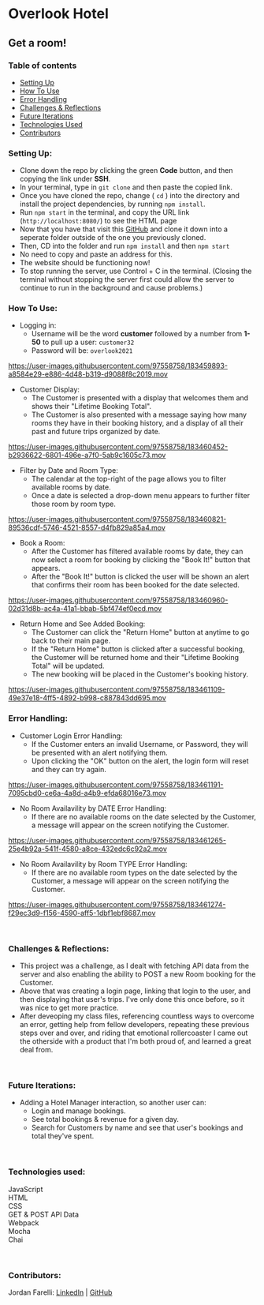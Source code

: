 # Overlook Hotel

## Get a room!

### Table of contents
* [Setting Up](#setup)
* [How To Use](#how)
* [Error Handling](#error)
* [Challenges & Reflections](#challenges)
* [Future Iterations](#future)
* [Technologies Used](#tech)
* [Contributors](#contributors)

### Setting Up: <a name="setup"></a>

* Clone down the repo by clicking the green **Code** button, and then copying the link under **SSH**.
* In your terminal, type in `git clone` and then paste the copied link.
* Once you have cloned the repo, change ( `cd` ) into the directory and install the project dependencies, by running `npm install`.
* Run `npm start` in the terminal, and copy the URL link (`http://localhost:8080/`) to see the HTML page 
* Now that you have that visit this [GitHub](https://github.com/turingschool-examples/overlook-api) and clone it down into a seperate folder outside of the one you previously cloned.
* Then, CD into the folder and run `npm install` and then `npm start`
* No need to copy and paste an address for this.
* The website should be functioning now!
* To stop running the server, use Control + C in the terminal. (Closing the terminal without stopping the server first could allow the server to continue to run in the background and cause problems.)


### How To Use: <a name="how"></a>

* Logging in:
    * Username will be the word **customer** followed by a number from **1-50** to pull up a user: `customer32`
    * Password will be: `overlook2021`

https://user-images.githubusercontent.com/97558758/183459893-a8584e29-e886-4d48-b319-d9088f8c2019.mov

* Customer Display:
    * The Customer is presented with a display that welcomes them and shows their "Lifetime Booking Total".
    * The Customer is also presented with a message saying how many rooms they have in their booking history, and a display of all their past and future trips organized by date.

https://user-images.githubusercontent.com/97558758/183460452-b2936622-6801-496e-a7f0-5ab9c1605c73.mov

* Filter by Date and Room Type:
    * The calendar at the top-right of the page allows you to filter available rooms by date.
    * Once a date is selected a drop-down menu appears to further filter those room by room type.

https://user-images.githubusercontent.com/97558758/183460821-89536cdf-5746-4521-8557-d4fb829a85a4.mov

* Book a Room:
    * After the Customer has filtered available rooms by date, they can now select a room for booking by clicking the "Book It!" button that appears.
    * After the "Book It!" button is clicked the user will be shown an alert that confirms their room has been booked for the date selected.

https://user-images.githubusercontent.com/97558758/183460960-02d31d8b-ac4a-41a1-bbab-5bf474ef0ecd.mov

* Return Home and See Added Booking:
    * The Customer can click the "Return Home" button at anytime to go back to their main page.
    * If the "Return Home" button is clicked after a successful booking, the Customer will be returned home and their "Lifetime Booking Total" will be updated.
    * The new booking will be placed in the Customer's booking history.

https://user-images.githubusercontent.com/97558758/183461109-49e37e18-4ff5-4892-b998-c887843dd695.mov

### Error Handling: <a name="error"></a>

* Customer Login Error Handling:
    * If the Customer enters an invalid Username, or Password, they will be presented with an alert notifying them.
    * Upon clicking the "OK" button on the alert, the login form will reset and they can try again.

https://user-images.githubusercontent.com/97558758/183461191-7095cbd0-ce6a-4a8d-a4b9-efda68016e73.mov

* No Room Availavility  by DATE Error Handling: 
    * If there are no available rooms on the date selected by the Customer, a message will appear on the screen notifying the Customer.

https://user-images.githubusercontent.com/97558758/183461265-25e4b92a-541f-4580-a8ce-432edc6c92a2.mov

* No Room Availavility  by Room TYPE Error Handling: 
    * If there are no available room types on the date selected by the Customer, a message will appear on the screen notifying the Customer.

https://user-images.githubusercontent.com/97558758/183461274-f29ec3d9-f156-4590-aff5-1dbf1ebf8687.mov


<br>



### Challenges & Reflections: <a name="challenges"></a>
* This project was a challenge, as I dealt with fetching API data from the server and also enabling the ability to POST a new Room booking for the Customer. 
* Above that was creating a login page, linking that login to the user, and then displaying that user's trips. I've only done this once before, so it was nice to get more practice.
* After deveoping my class files, referencing countless ways to overcome an error, getting help from fellow developers, repeating these previous steps over and over, and riding that emotional rollercoaster I came out the otherside with a product that I'm both proud of, and learned a great deal from.

<br>

### Future Iterations: <a name="future"></a>
* Adding a Hotel Manager interaction, so another user can:
    * Login and manage bookings.
    * See total bookings & revenue for a given day.
    * Search for Customers by name and see that user's bookings and total they've spent.

<br>

### Technologies used:<br><a name="tech"></a>
JavaScript<br>
HTML<br>
CSS<br>
GET & POST API Data<br>
Webpack<br>
Mocha<br>
Chai<br>

<br>


### Contributors: <a name="contributors"></a>

Jordan Farelli: [LinkedIn](https://www.linkedin.com/in/jordan-farelli/) | [GitHub](https://github.com/jfarelli)
